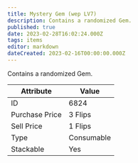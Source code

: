 ```yaml
---
title: Mystery Gem (wep LV7)
description: Contains a randomized Gem.
published: true
date: 2023-02-28T16:02:24.000Z
tags: items
editor: markdown
dateCreated: 2023-02-16T00:00:00.000Z
---
```


Contains a randomized Gem.

|Attribute|Value|
|-|-|
|ID|6824|
|Purchase Price|3 Flips|
|Sell Price|1 Flips|
|Type|Consumable|
|Stackable|Yes|

